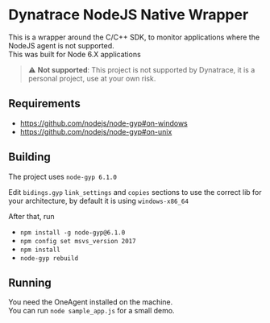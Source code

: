 # Dynatrace NodeJS Native Wrapper

This is a wrapper around the C/C++ SDK, to monitor applications where the NodeJS agent is not supported.  
This was built for Node 6.X applications


> :warning: **Not supported**: This project is not supported by Dynatrace, it is a personal project, use at your own risk. 

## Requirements

* https://github.com/nodejs/node-gyp#on-windows 
* https://github.com/nodejs/node-gyp#on-unix 

## Building

The project uses `node-gyp 6.1.0`

Edit `bidings.gyp` `link_settings` and `copies` sections to use the correct lib for your architecture, by default it is using `windows-x86_64`

After that, run

* `npm install -g node-gyp@6.1.0`
* `npm config set msvs_version 2017`
* `npm install`
* `node-gyp rebuild`

## Running

You need the OneAgent installed on the machine.  
You can run `node sample_app.js` for a small demo.  
